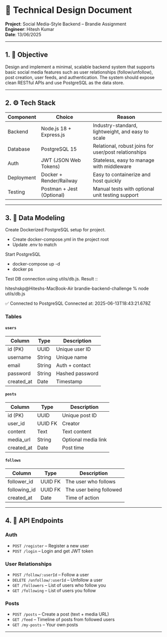 # 🧾 Technical Design Document  
**Project**: Social Media-Style Backend – Brandie Assignment  
**Engineer**: Hitesh Kumar  
**Date**: 13/06/2025

---

## 1. 🎯 Objective  
Design and implement a minimal, scalable backend system that supports basic social media features such as user relationships (follow/unfollow), post creation, user feeds, and authentication. The system should expose clean RESTful APIs and use PostgreSQL as the data store.

---

## 2. ⚙️ Tech Stack

| Component      | Choice            | Reason                                                                 |
|----------------|-------------------|------------------------------------------------------------------------|
| Backend        | Node.js 18 + Express.js | Industry-standard, lightweight, and easy to scale                |
| Database       | PostgreSQL 15     | Relational, robust joins for user/post relationships                   |
| Auth           | JWT (JSON Web Tokens) | Stateless, easy to manage with middleware                          |
| Deployment     | Docker + Render/Railway | Easy to containerize and host quickly                            |
| Testing        | Postman + Jest (Optional) | Manual tests with optional unit testing support                |

---

## 3. 📐 Data Modeling

Create Dockerized PostgreSQL setup for project.

- Create docker-compose.yml in the project root
- Update .env to match

Start PostgreSQL

- docker-compose up -d
- docker ps 

Test DB connection using utils/db.js.
Result :: 

hiteshskp@Hiteshs-MacBook-Air brandie-backend-challenge % node utils/db.js

✅ Connected to PostgreSQL
Connected at: 2025-06-13T18:43:21.678Z

### Tables

#### `users`
| Column      | Type    | Description          |
|-------------|---------|----------------------|
| id (PK)     | UUID    | Unique user ID       |
| username    | String  | Unique name          |
| email       | String  | Auth + contact       |
| password    | String  | Hashed password      |
| created_at  | Date    | Timestamp            |

#### `posts`
| Column      | Type    | Description          |
|-------------|---------|----------------------|
| id (PK)     | UUID    | Unique post ID       |
| user_id     | UUID FK | Creator              |
| content     | Text    | Text content         |
| media_url   | String  | Optional media link  |
| created_at  | Date    | Post time            |

#### `follows`
| Column        | Type    | Description                  |
|---------------|---------|------------------------------|
| follower_id   | UUID FK | The user who follows         |
| following_id  | UUID FK | The user being followed      |
| created_at    | Date    | Time of action               |

---
## 4. 🔌 API Endpoints

### **Auth**
- `POST /register` – Register a new user  
- `POST /login` – Login and get JWT token
  
### **User Relationships**
- `POST /follow/:userId` – Follow a user  
- `DELETE /unfollow/:userId` – Unfollow a user  
- `GET /followers` – List of users who follow you  
- `GET /following` – List of users you follow 

### **Posts**
- `POST /posts` – Create a post (text + media URL)  
- `GET /feed` – Timeline of posts from followed users  
- `GET /my-posts` – Your own posts  

---